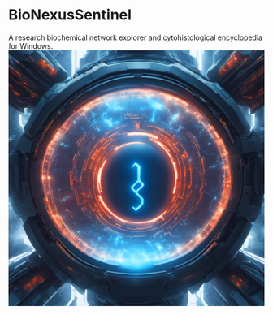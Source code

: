 # BioNexusSentinel
A research biochemical network explorer and cytohistological encyclopedia for Windows.
![BioNexus Sentinel Image](BioNexusSentinel/BioNexusSentinel.png)

